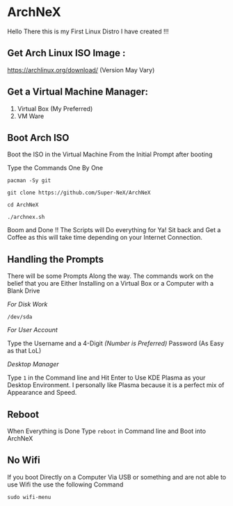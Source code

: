 # ArchNeX

Hello There this is my First Linux Distro I have created !!!

Get Arch Linux ISO Image :
--
https://archlinux.org/download/ (Version May Vary)

Get a Virtual Machine Manager:
--
1. Virtual Box (My Preferred)
2. VM Ware 

Boot Arch ISO
--
Boot the ISO in the Virtual Machine
From the Initial Prompt after booting

Type the Commands One By One

```
pacman -Sy git
```
```
git clone https://github.com/Super-NeX/ArchNeX
```
```
cd ArchNeX
```
```
./archnex.sh
```

Boom and Done !! The Scripts will Do everything for Ya! Sit back and Get a Coffee as this will take time depending on your Internet Connection.


Handling the Prompts
--
There will be some Prompts Along the way. The commands work on the belief that you are Either Installing on a Virtual Box or a Computer with a Blank Drive

*For Disk Work*
```
/dev/sda
```

*For User Account*

Type the Username and a 4-Digit *(Number is Preferred)* Password (As Easy as that LoL)

*Desktop Manager*

Type ```1``` in the Command line and Hit Enter to Use KDE Plasma as your Desktop Environment. I personally like Plasma because it is a perfect mix of Appearance and Speed.

Reboot
--
When Everything is Done Type ```reboot``` in Command line and Boot into ArchNeX

No Wifi
--
If you boot Directly on a Computer Via USB or something and are not able to use Wifi the use the following Command

```
sudo wifi-menu
```

